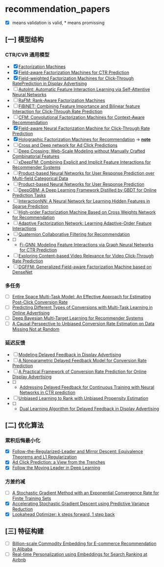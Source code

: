 # recommendation_papers
- [x] means validation is valid, * means promissing
## [一] 模型结构
### CTR/CVR 通用模型
- [x] [Factorization Machines](https://www.csie.ntu.edu.tw/~b97053/paper/Rendle2010FM.pdf)
- [x] [Field-aware Factorization Machines for CTR Prediction](https://www.csie.ntu.edu.tw/~cjlin/papers/ffm.pdf)
- [x] [Field-weighted Factorization Machines for Click-Through RatePrediction in Display Advertising](https://arxiv.org/pdf/1806.03514.pdf)
- [ ] [AutoInt: Automatic Feature Interaction Learning via Self-Attentive Neural Networks](https://arxiv.org/pdf/1810.11921.pdf)
- [ ] [RaFM: Rank-Aware Factorization Machines](http://proceedings.mlr.press/v97/chen19n/chen19n.pdf)
- [ ] [FiBiNET: Combining Feature Importance and Bilinear feature Interaction for Click-Through Rate Prediction](https://www.groundai.com/project/fibinet-combining-feature-importance-and-bilinear-feature-interaction-for-click-through-rate-prediction/1)
- [ ] [CFM: Convolutional Factorization Machines for Context-Aware Recommendation](http://staff.ustc.edu.cn/~hexn/papers/ijcai19-cfm.pdf)
- [x] [Field-aware Neural Factorization Machine for Click-Through Rate Prediction](https://arxiv.org/pdf/1902.09096.pdf?forcedefault=true)
- [x] [Holographic Factorization Machines for Recommendation](https://www.researchgate.net/profile/Yi_Tay3/publication/330101551_Holographic_Factorization_Machines_for_Recommendation/links/5c2d6e1192851c22a3563aba/Holographic-Factorization-Machines-for-Recommendation.pdf) -> [__**note**__]()
- [ ] [Cross and Deep network for Ad Click Predictions](https://arxiv.org/pdf/1708.05123.pdf)
- [ ] [Deep Crossing: Web-Scale Modeling without Manually Crafted Combinatorial Features](https://www.kdd.org/kdd2016/papers/files/adf0975-shanA.pdf)
- [ ] [xDeepFM: Combining Explicit and Implicit Feature Interactions for Recommender Systems](https://arxiv.org/pdf/1803.05170.pdf)
- [ ] [Product-based Neural Networks for User Response Prediction over Multi-field Categorical Data](https://arxiv.org/pdf/1807.00311.pdf)
- [ ] [Product-based Neural Networks for User Response Prediction](https://arxiv.org/pdf/1611.00144.pdf)
- [ ] [DeepGBM: A Deep Learning Framework Distilled by GBDT for Online Prediction Tasks](http://delivery.acm.org/10.1145/3340000/3330858/p384-ke.pdf?ip=203.205.141.44&id=3330858&acc=OPENTOC&key=39FCDE838982416F%2E39FCDE838982416F%2E4D4702B0C3E38B35%2E9F04A3A78F7D3B8D&__acm__=1570593404_7bf8663e47961e69d446f0692f12001b)
- [ ] [InteractionNN: A Neural Network for Learning Hidden Features in Sparse Prediction](https://www.ijcai.org/proceedings/2019/0602.pdf)
- [ ] [High-order Factorization Machine Based on Cross Weights Network for Recommendation](https://ieeexplore.ieee.org/stamp/stamp.jsp?arnumber=8840886)
- [ ] [Adaptive Factorization Network: Learning Adaptive-Order Feature Interactions](https://arxiv.org/pdf/1909.03276.pdf)
- [ ] [Quaternion Collaborative Filtering for Recommendation](https://arxiv.org/pdf/1906.02594.pdf)
- [ ] * [Fi-GNN: Modeling Feature Interactions via Graph Neural Networks for CTR Prediction](https://arxiv.org/pdf/1910.05552.pdf)
- [ ] [Exploring Content-based Video Relevance for Video Click-Through Rate Prediction](https://dl.acm.org/citation.cfm?id=3343031.3356053)
- [ ] [DGFFM: Generalized Field-aware Factorization Machine based on DenseNet](https://ieeexplore.ieee.org/abstract/document/8851933)

### 多任务
- [ ] [Entire Space Multi-Task Model: An Effective Approach for Estimating Post-Click Conversion Rate](https://arxiv.org/pdf/1804.07931.pdf)
- [ ] [Predicting Different Types of Conversions with Multi-Task Learning in Online Advertising](https://arxiv.org/pdf/1907.10235.pdf)
- [ ] [Deep Bayesian Multi-Target Learning for Recommender Systems](https://arxiv.org/pdf/1902.09154.pdf)
- [ ] [A Causal Perspective to Unbiased Conversion Rate Estimation on Data Missing Not at Random](https://arxiv.org/pdf/1910.09337.pdf)

### 延迟反馈
- [ ] [Modeling Delayed Feedback in Display Advertising](http://olivier.chapelle.cc/pub/delayedConv.pdf)
- [ ] [A Nonparametric Delayed Feedback Model for Conversion Rate Prediction](https://arxiv.org/pdf/1802.00255.pdf)
- [ ] [A Practical Framework of Conversion Rate Prediction for Online Display Advertising](https://dl.acm.org/citation.cfm?id=2623634)
- [ ] * [Addressing Delayed Feedback for Continuous Training with Neural Networks in CTR prediction](https://arxiv.org/pdf/1907.06558.pdf)
- [ ] [Unbiased Learning to Rank with Unbiased Propensity Estimation](https://arxiv.org/pdf/1804.05938.pdf)
- [ ] * [Dual Learning Algorithm for Delayed Feedback in Display Advertising](https://arxiv.org/pdf/1910.01847.pdf)

## [二] 优化算法
### 累积后悔最小化
- [x] [Follow-the-Regularized-Leader and Mirror Descent: Equivalence Theorems and L1 Regularization](https://static.googleusercontent.com/media/research.google.com/zh-CN//pubs/archive/37013.pdf)
- [x] [Ad Click Prediction: a View from the Trenches](https://static.googleusercontent.com/media/research.google.com/zh-CN//pubs/archive/41159.pdf)
- [x] [Follow the Moving Leader in Deep Learning](http://proceedings.mlr.press/v70/zheng17a/zheng17a.pdf)

### 方差约减
- [ ] [A Stochastic Gradient Method with an Exponential Convergence Rate for Finite Training Sets](https://hal.inria.fr/file/index/docid/799158/filename/sag_arxiv.pdf)
- [x] [Accelerating Stochastic Gradient Descent using Predictive Variance Reduction](https://papers.nips.cc/paper/4937-accelerating-stochastic-gradient-descent-using-predictive-variance-reduction.pdf)
- [x] [Lookahead Optimizer: k steps forward, 1 step back](https://arxiv.org/pdf/1907.08610.pdf)

## [三] 特征构建
- [ ] [Billion-scale Commodity Embedding for E-commerce Recommendation in Alibaba](https://arxiv.org/pdf/1803.02349.pdf)
- [ ] [Real-time Personalization using Embeddings for Search Ranking at Airbnb](https://astro.temple.edu/~tua95067/kdd2018.pdf)
